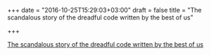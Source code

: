 +++
date = "2016-10-25T15:29:03+03:00"
draft = false
title = "The scandalous story of the dreadful code written by the best of us"

+++

<p><a href="http://www.thedotpost.com/2016/10/katrina-owen-the-scandalous-story-of-the-dreadful-code-written-by-the-best-of-us">The scandalous story of the dreadful code written by the best of us</a></p>

